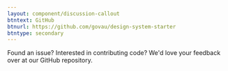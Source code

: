 ```yaml
---
layout: component/discussion-callout
btntext: GitHub
btnurl: https://github.com/govau/design-system-starter
btntype: secondary
---
```


Found an issue? Interested in contributing code? We'd love your feedback over at our GitHub repository.
